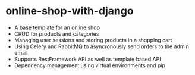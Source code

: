 # online-shop-with-django
- A base template for an online shop
- CRUD for products and categories
- Managing user sessions and storing products in a shopping cart
- Using Celery and RabbitMQ to asyncronously send orders to the admin email
- Supports RestFramework API as well as template based API
- Dependency management using virtual environments and pip
